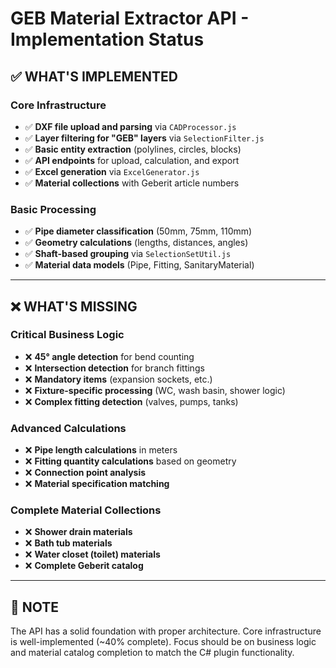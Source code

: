 # GEB Material Extractor API - Implementation Status

## ✅ **WHAT'S IMPLEMENTED**

### **Core Infrastructure**
- ✅ **DXF file upload and parsing** via `CADProcessor.js`
- ✅ **Layer filtering for "GEB" layers** via `SelectionFilter.js`
- ✅ **Basic entity extraction** (polylines, circles, blocks)
- ✅ **API endpoints** for upload, calculation, and export
- ✅ **Excel generation** via `ExcelGenerator.js`
- ✅ **Material collections** with Geberit article numbers

### **Basic Processing**
- ✅ **Pipe diameter classification** (50mm, 75mm, 110mm)
- ✅ **Geometry calculations** (lengths, distances, angles)
- ✅ **Shaft-based grouping** via `SelectionSetUtil.js`
- ✅ **Material data models** (Pipe, Fitting, SanitaryMaterial)

---

## ❌ **WHAT'S MISSING**

### **Critical Business Logic**
- ❌ **45° angle detection** for bend counting
- ❌ **Intersection detection** for branch fittings
- ❌ **Mandatory items** (expansion sockets, etc.)
- ❌ **Fixture-specific processing** (WC, wash basin, shower logic)
- ❌ **Complex fitting detection** (valves, pumps, tanks)

### **Advanced Calculations**
- ❌ **Pipe length calculations** in meters
- ❌ **Fitting quantity calculations** based on geometry
- ❌ **Connection point analysis**
- ❌ **Material specification matching**

### **Complete Material Collections**
- ❌ **Shower drain materials**
- ❌ **Bath tub materials**
- ❌ **Water closet (toilet) materials**
- ❌ **Complete Geberit catalog**

---

## 📝 **NOTE**

The API has a solid foundation with proper architecture. Core infrastructure is well-implemented (~40% complete). Focus should be on business logic and material catalog completion to match the C# plugin functionality. 